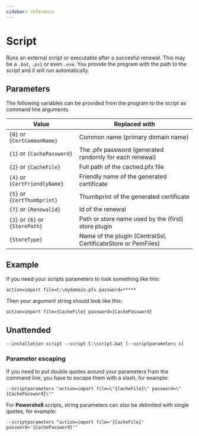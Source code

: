```yaml
---
sidebar: reference
---
```


# Script
Runs an external script or executable after a succesful renewal. This may be a `.bat`, `.ps1` or even `.exe`.
You provide the program with the path to the script and it will run automatically.

## Parameters
The following variables can be provided from the program to the script as command line arguments.

| Value          |  Replaced with |
|----------------|----------------|
| `{0}` or `{CertCommonName}` | Common name (primary domain name)                                |
| `{1}` or `{CachePassword}` | The .pfx password (generated randomly for each renewal)  |
| `{2}` or `{CacheFile}`       | Full path of the cached.pfx file                                 |
| `{4}` or `{CertFriendlyName}`       |  Friendly name of the generated certificate                               |
| `{5}` or `{CertThumbprint}`      | Thumbprint of the generated certificate                             |
| `{7}` or `{RenewalId}`       | Id of the renewal                                    |
| `{3}` or `{6}` or `{StorePath}`      | Path or store name used by the (first) store plugin                                   |
| `{StoreType}`        |  Name of the plugin (CentralSsl, CertificateStore or PemFiles)                                    |


## Example
If you need your scripts parameters to look something like this:

`action=import file=C:\mydomain.pfx password=*****`

Then your argument string should look like this:

`action=import file={CacheFile} password={CachePassword}`

## Unattended 
`--installation script --script C:\script.bat [--scriptparameters x]`

### Parameter escaping
If you need to put double quotes around your parameters from the command line, you have to escape them with a slash, for example:

`--scriptparameters "action=import file=\"{CacheFile}\" password=\"{CachePassword}\""`

For **Powershell** scripts, string parameters can also be delimited with single quotes, for example:

`--scriptparameters "action=import file='{CacheFile}' password='{CachePassword}'"`